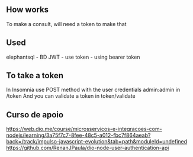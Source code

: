 ## How works

To make a consult, will need a token to make that

## Used

elephantsql - BD
JWT - use token - using bearer token

## To take a token

In Insomnia use POST method with the user credentials admin:admin in /token
And you can validate a token in token/validate

## Curso de apoio

https://web.dio.me/course/microsservicos-e-integracoes-com-nodejs/learning/3a75f7c7-8fee-48c5-a012-fbc7f864aeab?back=/track/impulso-javascript-evolution&tab=path&moduleId=undefined
https://github.com/RenanJPaula/dio-node-user-authentication-api
